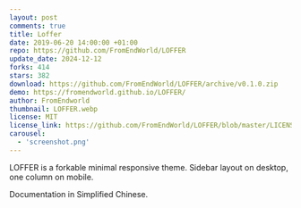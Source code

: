 ```yaml
---
layout: post
comments: true
title: Loffer
date: 2019-06-20 14:00:00 +01:00
repo: https://github.com/FromEndWorld/LOFFER
update_date: 2024-12-12
forks: 414
stars: 382
download: https://github.com/FromEndWorld/LOFFER/archive/v0.1.0.zip
demo: https://fromendworld.github.io/LOFFER/
author: FromEndworld
thumbnail: LOFFER.webp
license: MIT
license_link: https://github.com/FromEndWorld/LOFFER/blob/master/LICENSE
carousel:
  - 'screenshot.png'
---
```


LOFFER is a forkable minimal responsive theme. Sidebar layout on desktop, one column on mobile.

Documentation in Simplified Chinese.
